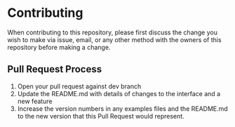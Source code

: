 # Contributing

When contributing to this repository, please first discuss the change you wish to make via issue,
email, or any other method with the owners of this repository before making a change.


## Pull Request Process

1. Open your pull request against dev branch
2. Update the README.md with details of changes to the interface and a new feature
3. Increase the version numbers in any examples files and the README.md to the new version that this
   Pull Request would represent.
